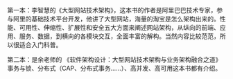 

第一本：李智慧的《大型网站技术架构》，这本书的作者是阿里巴巴技术专家，参与阿里的基础技术平台开发，他讲了大型网站，海量的淘宝是怎么架构出来的。性能、可用性、伸缩性、扩展性和安全五大方面来阐述网站架构，从纵向的前端、应用、服务、数据，到横向的各模块交互，全面丰富的解构。当然内容比较范范，所以很适合入门科普。 

第二本：是余老师的 《软件架构设计：大型网站技术架构与业务架构融合之道》事务与锁、分布式（CAP、分布式事务......）、高并发、高可用这本书都有介绍。